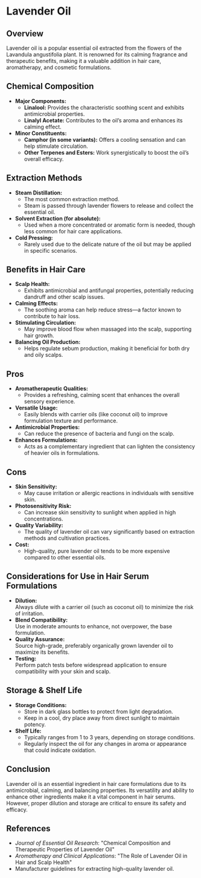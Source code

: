 # Lavender Oil

## Overview
Lavender oil is a popular essential oil extracted from the flowers of the Lavandula angustifolia plant. It is renowned for its calming fragrance and therapeutic benefits, making it a valuable addition in hair care, aromatherapy, and cosmetic formulations.

## Chemical Composition
- **Major Components:**
  - **Linalool:** Provides the characteristic soothing scent and exhibits antimicrobial properties.
  - **Linalyl Acetate:** Contributes to the oil’s aroma and enhances its calming effect.
- **Minor Constituents:**
  - **Camphor (in some variants):** Offers a cooling sensation and can help stimulate circulation.
  - **Other Terpenes and Esters:** Work synergistically to boost the oil’s overall efficacy.

## Extraction Methods
- **Steam Distillation:**
  - The most common extraction method.
  - Steam is passed through lavender flowers to release and collect the essential oil.
- **Solvent Extraction (for absolute):**
  - Used when a more concentrated or aromatic form is needed, though less common for hair care applications.
- **Cold Pressing:**
  - Rarely used due to the delicate nature of the oil but may be applied in specific scenarios.

## Benefits in Hair Care
- **Scalp Health:**
  - Exhibits antimicrobial and antifungal properties, potentially reducing dandruff and other scalp issues.
- **Calming Effects:**
  - The soothing aroma can help reduce stress—a factor known to contribute to hair loss.
- **Stimulating Circulation:**
  - May improve blood flow when massaged into the scalp, supporting hair growth.
- **Balancing Oil Production:**
  - Helps regulate sebum production, making it beneficial for both dry and oily scalps.

## Pros
- **Aromatherapeutic Qualities:**
  - Provides a refreshing, calming scent that enhances the overall sensory experience.
- **Versatile Usage:**
  - Easily blends with carrier oils (like coconut oil) to improve formulation texture and performance.
- **Antimicrobial Properties:**
  - Can reduce the presence of bacteria and fungi on the scalp.
- **Enhances Formulations:**
  - Acts as a complementary ingredient that can lighten the consistency of heavier oils in formulations.

## Cons
- **Skin Sensitivity:**
  - May cause irritation or allergic reactions in individuals with sensitive skin.
- **Photosensitivity Risk:**
  - Can increase skin sensitivity to sunlight when applied in high concentrations.
- **Quality Variability:**
  - The quality of lavender oil can vary significantly based on extraction methods and cultivation practices.
- **Cost:**
  - High-quality, pure lavender oil tends to be more expensive compared to other essential oils.

## Considerations for Use in Hair Serum Formulations
- **Dilution:**  
  Always dilute with a carrier oil (such as coconut oil) to minimize the risk of irritation.
- **Blend Compatibility:**  
  Use in moderate amounts to enhance, not overpower, the base formulation.
- **Quality Assurance:**  
  Source high-grade, preferably organically grown lavender oil to maximize its benefits.
- **Testing:**  
  Perform patch tests before widespread application to ensure compatibility with your skin and scalp.

## Storage & Shelf Life
- **Storage Conditions:**
  - Store in dark glass bottles to protect from light degradation.
  - Keep in a cool, dry place away from direct sunlight to maintain potency.
- **Shelf Life:**
  - Typically ranges from 1 to 3 years, depending on storage conditions.
  - Regularly inspect the oil for any changes in aroma or appearance that could indicate oxidation.

## Conclusion
Lavender oil is an essential ingredient in hair care formulations due to its antimicrobial, calming, and balancing properties. Its versatility and ability to enhance other ingredients make it a vital component in hair serums. However, proper dilution and storage are critical to ensure its safety and efficacy.

## References
- *Journal of Essential Oil Research*: "Chemical Composition and Therapeutic Properties of Lavender Oil"  
- *Aromatherapy and Clinical Applications*: "The Role of Lavender Oil in Hair and Scalp Health"  
- Manufacturer guidelines for extracting high-quality lavender oil.

